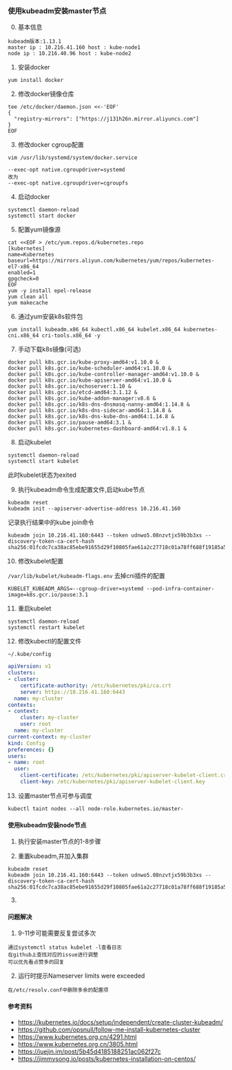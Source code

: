 ### 使用kubeadm安装master节点
0. 基本信息
```
kubeadm版本:1.13.1
master ip : 10.216.41.160 host : kube-node1
node ip : 10.216.40.96 host : kube-node2
```
1. 安装docker
```
yum install docker
```

2. 修改docker镜像仓库
```
tee /etc/docker/daemon.json <<-'EOF'
{
  "registry-mirrors": ["https://j131h26n.mirror.aliyuncs.com"]
}
EOF
```

3. 修改docker cgroup配置
```
vim /usr/lib/systemd/system/docker.service

--exec-opt native.cgroupdriver=systemd
改为
--exec-opt native.cgroupdriver=cgroupfs
```

4. 启动docker
```
systemctl daemon-reload
systemctl start docker
```

5. 配置yum镜像源
```
cat <<EOF > /etc/yum.repos.d/kubernetes.repo
[kubernetes]
name=Kubernetes
baseurl=https://mirrors.aliyun.com/kubernetes/yum/repos/kubernetes-el7-x86_64
enabled=1
gpgcheck=0
EOF
yum -y install epel-release
yum clean all
yum makecache
```

6. 通过yum安装k8s软件包
```
yum install kubeadm.x86_64 kubectl.x86_64 kubelet.x86_64 kubernetes-cni.x86_64 cri-tools.x86_64 -y
```

7. 手动下载k8s镜像(可选)
```
docker pull k8s.gcr.io/kube-proxy-amd64:v1.10.0 &
docker pull k8s.gcr.io/kube-scheduler-amd64:v1.10.0 &
docker pull k8s.gcr.io/kube-controller-manager-amd64:v1.10.0 &
docker pull k8s.gcr.io/kube-apiserver-amd64:v1.10.0 &
docker pull k8s.gcr.io/echoserver:1.10 &
docker pull k8s.gcr.io/etcd-amd64:3.1.12 &
docker pull k8s.gcr.io/kube-addon-manager:v8.6 &
docker pull k8s.gcr.io/k8s-dns-dnsmasq-nanny-amd64:1.14.8 &
docker pull k8s.gcr.io/k8s-dns-sidecar-amd64:1.14.8 &
docker pull k8s.gcr.io/k8s-dns-kube-dns-amd64:1.14.8 &
docker pull k8s.gcr.io/pause-amd64:3.1 &
docker pull k8s.gcr.io/kubernetes-dashboard-amd64:v1.8.1 &
```

8. 启动kubelet
```
systemctl daemon-reload
systemctl start kubelet
```
此时kubelet状态为exited

9. 执行kubeadm命令生成配置文件,启动kube节点
```
kubeadm reset
kubeadm init --apiserver-advertise-address 10.216.41.160
```
记录执行结果中的kube join命令
```
kubeadm join 10.216.41.160:6443 --token udnwo5.08nzvtjx59b3b3xs --discovery-token-ca-cert-hash sha256:01fcdc7ca38ac85ebe91655d29f10805fae61a2c27718c01a78ff688f19185a5
```

10. 修改kubelet配置

`/var/lib/kubelet/kubeadm-flags.env` 去掉cni插件的配置
```
KUBELET_KUBEADM_ARGS=--cgroup-driver=systemd --pod-infra-container-image=k8s.gcr.io/pause:3.1
```

11. 重启kubelet
```
systemctl daemon-reload
systemctl restart kubelet
```

12. 修改kubectl的配置文件  

`~/.kube/config`
```yaml
apiVersion: v1
clusters:
- cluster:
    certificate-authority: /etc/kubernetes/pki/ca.crt
    server: https://10.216.41.160:6443
  name: my-cluster
contexts:
- context:
    cluster: my-cluster
    user: root
  name: my-cluster
current-context: my-cluster
kind: Config
preferences: {}
users:
- name: root
  user:
    client-certificate: /etc/kubernetes/pki/apiserver-kubelet-client.crt
    client-key: /etc/kubernetes/pki/apiserver-kubelet-client.key
```

13. 设置master节点可参与调度
```
kubectl taint nodes --all node-role.kubernetes.io/master-
```

#### 使用kubeadm安装node节点
1. 执行安装master节点的1-8步骤

2. 重置kubeadm,并加入集群
```
kubeadm reset
kubeadm join 10.216.41.160:6443 --token udnwo5.08nzvtjx59b3b3xs --discovery-token-ca-cert-hash sha256:01fcdc7ca38ac85ebe91655d29f10805fae61a2c27718c01a78ff688f19185a5
```

3. 


#### 问题解决
1. 9-11步可能需要反复尝试多次
```
通过systemctl status kubelet -l查看日志
在github上查找对应的issue进行调整
可以优先看点赞多的回复
```
2. 运行时提示Nameserver limits were exceeded
```
在/etc/resolv.conf中删除多余的配置项
```

#### 参考资料
- https://kubernetes.io/docs/setup/independent/create-cluster-kubeadm/
- https://github.com/opsnull/follow-me-install-kubernetes-cluster  
- https://www.kubernetes.org.cn/4291.html  
- https://www.kubernetes.org.cn/3805.html  
- https://juejin.im/post/5b45d4185188251ac062f27c
- https://jimmysong.io/posts/kubernetes-installation-on-centos/
